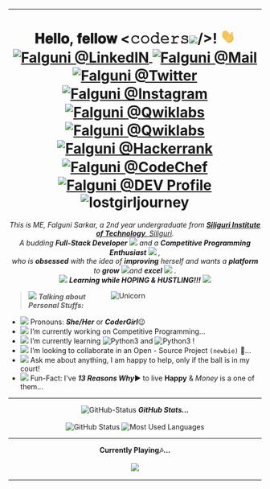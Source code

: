 <hr>
<h1 align="center">𝐇𝐞𝐥𝐥𝐨, 𝐟𝐞𝐥𝐥𝐨𝐰 <𝚌𝚘𝚍𝚎𝚛𝚜<img src="https://github.com/TheDudeThatCode/TheDudeThatCode/blob/master/Assets/Earth.gif" width="24px">/>! <img src="https://raw.githubusercontent.com/ABSphreak/ABSphreak/master/gifs/Hi.gif" width="30px">
<br>
<a href="https://www.linkedin.com/in/falgunisarkar">
  <img align="center" alt="Falguni @LinkedIN" width="22px" src="https://cdn.jsdelivr.net/npm/simple-icons@v3/icons/linkedin.svg" />
</a>
  <a href="mailto:falgunisarkar526@gmail.com">
  <img align="center" alt="Falguni @Mail" width="22px" src="https://cdn.jsdelivr.net/npm/simple-icons@v3/icons/gmail.svg" />
</a>
<a href="https://twitter.com/lostgirlvintage">
  <img align="center" alt="Falguni @Twitter" width="22px" src="https://cdn.jsdelivr.net/npm/simple-icons@v3/icons/twitter.svg" />
</a>
<a href="https://www.instagram.com/lostgirlvintage_">
  <img align="center" alt="Falguni @Instagram" width="22px" src="https://cdn.jsdelivr.net/npm/simple-icons@v3/icons/instagram.svg" />
</a>
<a href="https://falgunisarkar.medium.com/">
  <img align="center" alt="Falguni @Qwiklabs" width="22px" src="https://cdn.jsdelivr.net/npm/simple-icons@v3/icons/medium.svg" />
</a>
<a href="https://google.qwiklabs.com/public_profiles/25c28abe-885e-4ec6-b75f-73f1d429ec08">
  <img align="center" alt="Falguni @Qwiklabs" width="22px" src="https://cdn.jsdelivr.net/npm/simple-icons@v3/icons/qwiklabs.svg" />
</a>
<a href="https://www.hackerrank.com/lostgirljourney">
  <img align="center" alt="Falguni @Hackerrank" width="22px" src="https://cdn.jsdelivr.net/npm/simple-icons@v3/icons/hackerrank.svg" />
</a>
<a href="https://www.codechef.com/users/falgunisarkar">
  <img align="center" alt="Falguni @CodeChef" width="22px" src="https://cdn.jsdelivr.net/npm/simple-icons@v3/icons/codechef.svg" />
</a>
<a href="https://dev.to/lostgirljourney">
  <img align="center" src="https://d2fltix0v2e0sb.cloudfront.net/dev-badge.svg" alt="Falguni @DEV Profile" width="22px">
</a>
  
<br>
  <img src="https://komarev.com/ghpvc/?username=lostgirljourney" alt="lostgirljourney" />
</h1>

<p align="center">
  <em>
    This is ME, Falguni Sarkar, a 2nd year undergraduate from <a href="http://sittechno.org/"> <b>Siliguri Institute of Technology</b>, Siliguri</a>. <br>
    A budding <b>Full-Stack Developer</b> <img src="https://github.com/TheDudeThatCode/TheDudeThatCode/blob/master/Assets/Developer.gif" width="30px"> and a <b>Competitive Programming Enthusiast</b>&nbsp;<img src="https://github.com/TheDudeThatCode/TheDudeThatCode/blob/master/Assets/Designer.gif" width="36px">&nbsp,<br>who is <b>obsessed</b>
    with the idea of <b>improving</b> herself and wants a <b>platform</b> to 
    <b>grow</b> <img src="https://github.com/TheDudeThatCode/TheDudeThatCode/blob/master/Assets/Rocket.gif" width="18px">and 
    <b>excel</b> <img src="https://github.com/TheDudeThatCode/TheDudeThatCode/blob/master/Assets/Medal.gif" width="20px">&nbsp.
  </em> 
  <br>
  <img src="https://media.giphy.com/media/VgCDAzcKvsR6OM0uWg/giphy.gif" width="50" /> <b><i>Learning while HOPING & HUSTLING!!!</i></b> <img src="https://media.giphy.com/media/7j2hfyeVcDtf2/giphy.gif" width="50" />
</p>

<img align="right" width=300px alt="Unicorn" src="https://media.giphy.com/media/3ohs4BSacFKI7A717y/giphy.gif" />

> <img src="https://media.giphy.com/media/ObNTw8Uzwy6KQ/giphy.gif" width="30px">&nbsp;***Talking about Personal Stuffs:***

- <img src="https://media.giphy.com/media/j1sGG7gbue5o2gS31X/giphy.gif" width="30px">&nbsp;Pronouns: ***She/Her*** or ***CoderGirl***😉
- <img src="https://media.giphy.com/media/7TcdtHOCxo3meUvPgj/giphy.gif" width="30px">&nbsp;I’m currently working on Competitive Programming...
- <img src="https://media.giphy.com/media/gicLJtvYJlEh0LSdCl/giphy.gif" width="30px">&nbsp;I’m currently learning <img alt="Python3" width="22px" src="https://cdn.jsdelivr.net/npm/simple-icons@v3/icons/python.svg" /> and <img alt="Python3" width="22px" src="https://cdn.jsdelivr.net/npm/simple-icons@v3/icons/cplusplus.svg" />&nbsp;! 
- <img src="https://media.giphy.com/media/mG7xN3NU7WeUUGiKjM/giphy.gif" width="30px">&nbsp;I’m looking to collaborate in an Open - Source Project `(newbie)` 🤝...
- <img src="https://media.giphy.com/media/lleGybkEAdmbVE8cKt/giphy.gif" width="30px">&nbsp;Ask me about anything, I am happy to help, only if the ball is in my court!
- <img src="https://media.giphy.com/media/1Bek3O06EXr6YaBcLy/giphy.gif" width="30px">&nbsp;Fun-Fact: I've ***13 Reasons Why***▶️&nbsp;to live **Happy** & *Money* is a one of them...

<hr>
<p align="center">
<img src="https://media.giphy.com/media/8UHRm5oY4k4FDxq5QG/giphy.gif" width="30px" alt="GitHub-Status"/>&nbsp;<i><b>GitHub Stats...</b></i><br><br>
<img src="https://github-readme-status.lostgirljourney.vercel.app/api?username=lostgirljourney&bg_color=30,e96443,904e95&title_color=fff&text_color=fff" alt="GitHub Status"/>
<img src = "https://github-readme-status.lostgirljourney.vercel.app/api/top-langs/?username=lostgirljourney&bg_color=30,e96443,904e95&title_color=fff&text_color=fff&show_icons=true&theme=highcontrast" alt="Most Used Languages">
</p>

<!-- 
<hr>
- <img src="https://media.giphy.com/media/1AgViXhq0ZzOZyYfHV/giphy.gif" width="30px">&nbsp;I’m looking for help with Cyber Security 😭!
<details align="center">
<summary>
  Projects I am currently working on
</summary>

<br />

[![ReadMe Card](https://github-readme-stats.vercel.app/api/pin/?username=ApurvShah007&repo=Algorithmic-Trading)](https://github.com/ApurvShah007/Algorithmic_trading)
[![ReadMe Card](https://github-readme-stats.vercel.app/api/pin/?username=Apurvshah007&repo=portfolio-optimizer)](https://github.com/ApurvShah007/portfolio-optimizer)
[![ReadMe Card](https://github-readme-stats.vercel.app/api/pin/?username=ChiragJhawar&repo=ProjectReward)](https://github.com/ChiragJhawar/ProjectReward)
[![ReadMe Card](https://github-readme-stats.vercel.app/api/pin/?username=stocksmith&repo=ml-research)](https://github.com/stocksmith/ml-research)

<br />
</details> 

<hr>

<p align="center"> 
  <i><b>Profile Visitor Count...</b></i><br><br>
  <img src="https://raw.githubusercontent.com/saadeghi/saadeghi/master/dino.gif" /><br><br>
  
</p>
-->
<hr>

<p align="center"> 
  <b>Currently Playing🎶...</b><br><br>
  <img src="https://novatorem.lostgirljourney.vercel.app/api/spotify" href="https://open.spotify.com/user/31glrpxgbfoi6qprbrezs4cwwaiu"/>
</p>
<hr>
<!-- can't stop myself from editing🤷... -->
